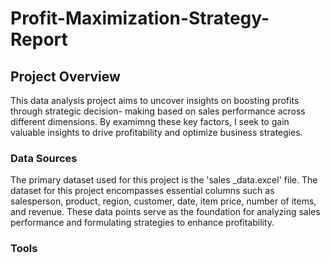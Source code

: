 # Profit-Maximization-Strategy-Report

## Project Overview

This data analysis project aims to uncover insights on boosting profits through strategic decision- making based on sales performance across different dimensions. By examimng these key factors, I seek to gain valuable insights to drive profitability and optimize business strategies. 

### Data Sources

The primary dataset used for this project is the 'sales _data.excel' file. The dataset for this project encompasses essential columns such as salesperson, product, region, customer, date, item price, number of items, and revenue. These data points serve as the foundation for analyzing sales performance and formulating strategies to enhance profitability. 

### Tools

